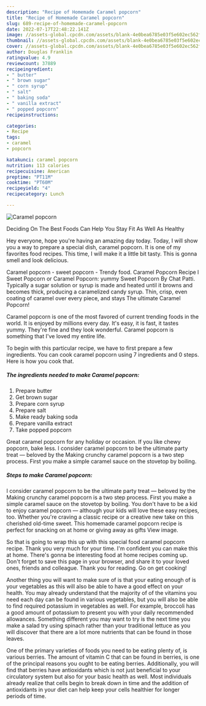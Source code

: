 ```yaml
---
description: "Recipe of Homemade Caramel popcorn"
title: "Recipe of Homemade Caramel popcorn"
slug: 689-recipe-of-homemade-caramel-popcorn
date: 2022-07-17T22:48:22.141Z
image: //assets-global.cpcdn.com/assets/blank-4e0bea6785e03f5e602ec562f230caae08da540cada707380b4fe1bbebba43da.png
thumbnail: //assets-global.cpcdn.com/assets/blank-4e0bea6785e03f5e602ec562f230caae08da540cada707380b4fe1bbebba43da.png
cover: //assets-global.cpcdn.com/assets/blank-4e0bea6785e03f5e602ec562f230caae08da540cada707380b4fe1bbebba43da.png
author: Douglas Franklin
ratingvalue: 4.9
reviewcount: 37889
recipeingredient:
- " butter"
- " brown sugar"
- " corn syrup"
- " salt"
- " baking soda"
- " vanilla extract"
- " popped popcorn"
recipeinstructions:

categories:
- Recipe
tags:
- caramel
- popcorn

katakunci: caramel popcorn 
nutrition: 113 calories
recipecuisine: American
preptime: "PT11M"
cooktime: "PT60M"
recipeyield: "4"
recipecategory: Lunch

---
```



![Caramel popcorn](//assets-global.cpcdn.com/assets/blank-4e0bea6785e03f5e602ec562f230caae08da540cada707380b4fe1bbebba43da.png)

Deciding On The Best Foods Can Help You Stay Fit As Well As Healthy

Hey everyone, hope you're having an amazing day today. Today, I will show you a way to prepare a special dish, caramel popcorn. It is one of my favorites food recipes. This time, I will make it a little bit tasty. This is gonna smell and look delicious.

Caramel popcorn - sweet popcorn - Trendy food. Caramel Popcorn Recipe l Sweet Popcorn or Caramel Popcorn: yummy Sweet Popcorn By Chat Patti. Typically a sugar solution or syrup is made and heated until it browns and becomes thick, producing a caramelized candy syrup. Thin, crisp, even coating of caramel over every piece, and stays The ultimate Caramel Popcorn!

Caramel popcorn is one of the most favored of current trending foods in the world. It is enjoyed by millions every day. It's easy, it is fast, it tastes yummy. They're fine and they look wonderful. Caramel popcorn is something that I've loved my entire life.


To begin with this particular recipe, we have to first prepare a few ingredients. You can cook caramel popcorn using 7 ingredients and 0 steps. Here is how you cook that.

<!--inarticleads1-->

##### The ingredients needed to make Caramel popcorn:

1. Prepare  butter
1. Get  brown sugar
1. Prepare  corn syrup
1. Prepare  salt
1. Make ready  baking soda
1. Prepare  vanilla extract
1. Take  popped popcorn


Great caramel popcorn for any holiday or occasion. If you like chewy popcorn, bake less. I consider caramel popcorn to be the ultimate party treat — beloved by the Making crunchy caramel popcorn is a two step process. First you make a simple caramel sauce on the stovetop by boiling. 

<!--inarticleads2-->

##### Steps to make Caramel popcorn:



I consider caramel popcorn to be the ultimate party treat — beloved by the Making crunchy caramel popcorn is a two step process. First you make a simple caramel sauce on the stovetop by boiling. You don&#39;t have to be a kid to enjoy caramel popcorn — although your kids will love these easy recipes, too. Whether you&#39;re craving a classic recipe or a creative new take on this cherished old-time sweet. This homemade caramel popcorn recipe is perfect for snacking on at home or giving away as gifts View image. 

So that is going to wrap this up with this special food caramel popcorn recipe. Thank you very much for your time. I'm confident you can make this at home. There's gonna be interesting food at home recipes coming up. Don't forget to save this page in your browser, and share it to your loved ones, friends and colleague. Thank you for reading. Go on get cooking!

Another thing you will want to make sure of is that your eating enough of is your vegetables as this will also be able to have a good effect on your health. You may already understand that the majority of of the vitamins you need each day can be found in various vegetables, but you will also be able to find required potassium in vegetables as well. For example, broccoli has a good amount of potassium to present you with your daily recommended allowances. Something different you may want to try is the next time you make a salad try using spinach rather than your traditional lettuce as you will discover that there are a lot more nutrients that can be found in those leaves.

One of the primary varieties of foods you need to be eating plenty of, is various berries. The amount of vitamin C that can be found in berries, is one of the principal reasons you ought to be eating berries. Additionally, you will find that berries have antioxidants which is not just beneficial to your circulatory system but also for your basic health as well. Most individuals already realize that cells begin to break down in time and the addition of antioxidants in your diet can help keep your cells healthier for longer periods of time.
